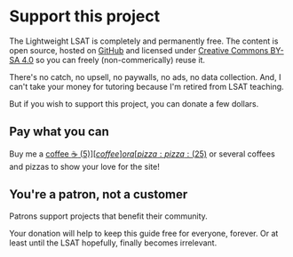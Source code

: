 # Support this project

The Lightweight LSAT is completely and permanently free. 
The content is open source, hosted on [GitHub](https://github.com/gpdowney/lightweightLSAT) and licensed under [Creative Commons BY-SA 4.0](https://creativecommons.org/licenses/by-sa/4.0/) so you can freely (non-commerically) reuse it.

There's no catch, no upsell, no paywalls, no ads, no data collection.
And, I can't take your money for tutoring because I'm retired from LSAT teaching.

But if you wish to support this project, you can donate a few dollars.

## Pay what you can

Buy me a [coffee :coffee: ($5)][coffee] or a [pizza :pizza: ($25)][pizza] or several coffees and pizzas to show your love for the site!

## You're a patron, not a customer

Patrons support projects that benefit their community.

Your donation will help to keep this guide free for everyone, forever. 
Or at least until the LSAT hopefully, finally becomes irrelevant.

[pizza]: https://buy.stripe.com/14k4hf7lXexNcak5kl
[coffee]: https://buy.stripe.com/28oaFD6hT75l7U4144
